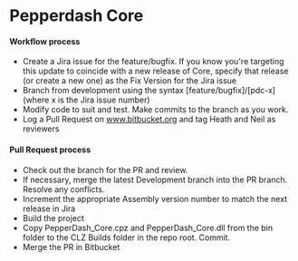 # Pepperdash Core

#### Workflow process

- Create a Jira issue for the feature/bugfix.  If you know you're targeting this update to coincide with a new release of Core, specify that release (or create a new one) as the Fix Version for the Jira issue
- Branch from development using the syntax [feature/bugfix]/[pdc-x] (where x is the Jira issue number)
- Modify code to suit and test.  Make commits to the branch as you work.
- Log a Pull Request on www.bitbucket.org and tag Heath and Neil as reviewers

#### Pull Request process

- Check out the branch for the PR and review.
- If necessary, merge the latest Development branch into the PR branch.  Resolve any conflicts.
- Increment the appropriate Assembly version number to match the next release in Jira
- Build the project
- Copy PepperDash_Core.cpz and PepperDash_Core.dll from the bin folder to the CLZ Builds folder in the repo root.  Commit.
- Merge the PR in Bitbucket
